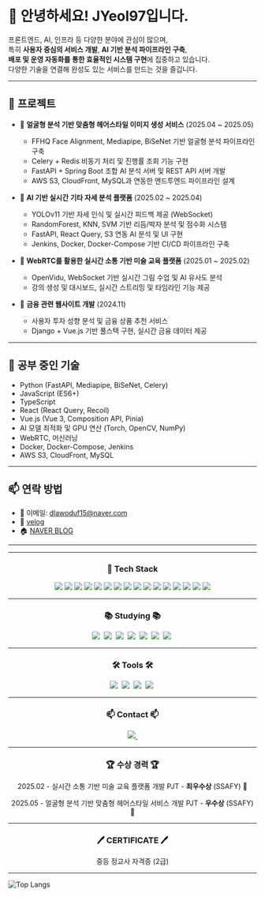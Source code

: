 # 👋 안녕하세요! JYeol97입니다.

프론트엔드, AI, 인프라 등 다양한 분야에 관심이 많으며,  
특히 **사용자 중심의 서비스 개발**, **AI 기반 분석 파이프라인 구축**,  
**배포 및 운영 자동화를 통한 효율적인 시스템 구현**에 집중하고 있습니다.  
다양한 기술을 연결해 완성도 있는 서비스를 만드는 것을 즐깁니다.


---

## 🔭 프로젝트

- 🎨 **얼굴형 분석 기반 맞춤형 헤어스타일 이미지 생성 서비스** (2025.04 ~ 2025.05)  
  - FFHQ Face Alignment, Mediapipe, BiSeNet 기반 얼굴형 분석 파이프라인 구축  
  - Celery + Redis 비동기 처리 및 진행률 조회 기능 구현  
  - FastAPI + Spring Boot 조합 AI 분석 서버 및 REST API 서버 개발  
  - AWS S3, CloudFront, MySQL과 연동한 엔드투엔드 파이프라인 설계  

- 🎸 **AI 기반 실시간 기타 자세 분석 플랫폼** (2025.02 ~ 2025.04)  
  - YOLOv11 기반 자세 인식 및 실시간 피드백 제공 (WebSocket)  
  - RandomForest, KNN, SVM 기반 리듬/박자 분석 및 점수화 시스템  
  - FastAPI, React Query, S3 연동 AI 분석 및 UI 구현  
  - Jenkins, Docker, Docker-Compose 기반 CI/CD 파이프라인 구축

- 📡 **WebRTC를 활용한 실시간 소통 기반 미술 교육 플랫폼** (2025.01 ~ 2025.02)  
  - OpenVidu, WebSocket 기반 실시간 그림 수업 및 AI 유사도 분석  
  - 강의 생성 및 대시보드, 실시간 스트리밍 및 타임라인 기능 제공

- 💸 **금융 관련 웹사이트 개발** (2024.11)  
  - 사용자 투자 성향 분석 및 금융 상품 추천 서비스  
  - Django + Vue.js 기반 풀스택 구현, 실시간 금융 데이터 제공  

---

## 🌱 공부 중인 기술

- Python (FastAPI, Mediapipe, BiSeNet, Celery)
- JavaScript (ES6+)
- TypeScript
- React (React Query, Recoil)
- Vue.js (Vue 3, Composition API, Pinia)
- AI 모델 최적화 및 GPU 연산 (Torch, OpenCV, NumPy)
- WebRTC, 머신러닝
- Docker, Docker-Compose, Jenkins
- AWS S3, CloudFront, MySQL

---

## 📫 연락 방법

- 📧 이메일: dlawoduf15@naver.com
- 🔗 [velog](https://velog.io/@dreamjob/posts)
- 🏠 [NAVER BLOG](https://blog.naver.com/icelatte28)

---

<div align="center">
<hr/>

<h3> 🧱 Tech Stack</h3>

<!--Python-->
<img src="https://img.shields.io/badge/Python-3776AB?style=flat-square&logo=Python&logoColor=white"/>
<!--JavaScript-->
<img src="https://img.shields.io/badge/JavaScript-F7DF1E?style=flat-square&logo=JavaScript&logoColor=white"/>
<!--TypeScript-->
<img src="https://img.shields.io/badge/TypeScript-3178C6?style=flat-square&logo=TypeScript&logoColor=white"/>
<!--React-->
<img src="https://img.shields.io/badge/React-61DAFB?style=flat-square&logo=React&logoColor=white"/>
<!--Vue-->
<img src="https://img.shields.io/badge/Vue.js-4FC08D?style=flat-square&logo=Vue.js&logoColor=white"/>
<!--Tailwind-->
<img src="https://img.shields.io/badge/TailwindCSS-06B6D4?style=flat-square&logo=TailwindCSS&logoColor=white"/>
<!--Django-->
<img src="https://img.shields.io/badge/Django-092E20?style=flat-square&logo=Django&logoColor=white"/>
<!--FastAPI-->
<img src="https://img.shields.io/badge/FastAPI-009688?style=flat-square&logo=fastapi&logoColor=white"/>
<!--MySQL-->
<img src="https://img.shields.io/badge/MySQL-4479A1?style=flat-square&logo=MySQL&logoColor=white"/>
<!--Docker-->
<img src="https://img.shields.io/badge/Docker-2496ED?style=flat-square&logo=Docker&logoColor=white"/>
<!--Docker Compose-->
<img src="https://img.shields.io/badge/Docker--Compose-2496ED?style=flat-square&logo=Docker&logoColor=white"/>
<!--Jenkins-->
<img src="https://img.shields.io/badge/Jenkins-D24939?style=flat-square&logo=Jenkins&logoColor=white"/>
<!--Redis-->
<img src="https://img.shields.io/badge/Redis-DC382D?style=flat-square&logo=redis&logoColor=white"/>
<!--CloudFront-->
<img src="https://img.shields.io/badge/CloudFront-232F3E?style=flat-square&logo=Amazon AWS&logoColor=white"/>
<!--OpenCV-->
<img src="https://img.shields.io/badge/OpenCV-5C3EE8?style=flat-square&logo=OpenCV&logoColor=white"/>
<!--Mediapipe-->
<img src="https://img.shields.io/badge/Mediapipe-FF6F00?style=flat-square&logo=Google&logoColor=white"/>

</div>

---

<h3 align="center">📚 Studying 📚</h3>
<div align="center">
  <img src="https://img.shields.io/badge/FastAPI-009688.svg?style=for-the-badge&logo=fastapi&logoColor=white" />&nbsp
  <img src="https://img.shields.io/badge/Celery-37814A.svg?style=for-the-badge&logo=Celery&logoColor=white" />&nbsp
  <img src="https://img.shields.io/badge/Redis-DC382D.svg?style=for-the-badge&logo=redis&logoColor=white" />&nbsp
  <img src="https://img.shields.io/badge/TypeScript-3178C6.svg?style=for-the-badge&logo=TypeScript&logoColor=white" />&nbsp
  <img src="https://img.shields.io/badge/React%20Query-FF4154?style=for-the-badge&logo=react%20query&logoColor=white" />&nbsp
  <img src="https://img.shields.io/badge/numpy-4d77cf.svg?style=for-the-badge&logo=numpy&logoColor=white" />&nbsp
  <img src="https://img.shields.io/badge/OpenCV-5C3EE8.svg?style=for-the-badge&logo=OpenCV&logoColor=white" />&nbsp
</div>

---

<h3 align="center">🛠 Tools 🛠</h3>
<div align="center">
  <img src="https://img.shields.io/badge/github-181717.svg?style=for-the-badge&logo=github&logoColor=white" />&nbsp
  <img src="https://img.shields.io/badge/Notion-F3F3F3.svg?style=for-the-badge&logo=notion&logoColor=black" />&nbsp
  <img src="https://img.shields.io/badge/VSCode-2C2C32.svg?style=for-the-badge&logo=visual-studio-code&logoColor=22ABF3" />&nbsp
  <img src="https://img.shields.io/badge/Figma-F24E1E.svg?style=for-the-badge&logo=figma&logoColor=white" />&nbsp
</div>

---

<h3 align="center">📫 Contact 📫</h3>
<div align="center">
  <a href="https://velog.io/@dreamjob/posts">
    <img src="https://img.shields.io/badge/Velog-1EBC8F?style=for-the-badge&logo=velog&logoColor=white" />&nbsp
  </a>
</div>

---

<h3 align="center">🏆 수상 경력 🏆</h3>
<div align="center">
  <p>2025.02 - 실시간 소통 기반 미술 교육 플랫폼 개발 PJT - <strong>최우수상</strong> (SSAFY) 🥇</p>
  <p>2025.05 - 얼굴형 분석 기반 맞춤형 헤어스타일 서비스 개발 PJT - <strong>우수상</strong> (SSAFY) 🥈</p>
</div>


---

<h3 align="center">🖊️ CERTIFICATE 🖊️</h3>
<div align="center">
  <p>중등 정교사 자격증 (2급)</p>
</div>

---

![Top Langs](https://github-readme-stats.vercel.app/api/top-langs/?username=JYeol97&layout=compact)
